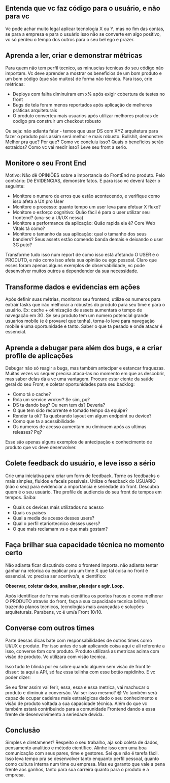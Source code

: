 <!--:::{
  "post_title": "Front End: Como obter um perfil profissional mais assertivo e científico",
  "post_description": "Falar que o Front End importa não quer dizer porcaria nenhuma. Vc precisa demonstrar isso científicamente, e nesse post eu vou falar sobre isso",
  "post_created_at": "Mon Aug 14 2023 15:57:19 GMT-0300 (Brasilia Standard Time)"
}:::-->

## Entenda que vc faz código para o usuário, e não para vc

Vc pode achar muito legal aplicar tecnologia X ou Y, mas no fim das contas, se para a empresa e para o usuário isso não se converte em algo positivo, vc só perdeu o tempo dos outros para o seu bel ego e prazer.

## Aprenda a ler, criar e demonstrar métricas

Para quem não tem perfil tecnico, as minuscias tecnicas do seu código não importam. Vc deve aprender a mostrar os beneficios de um bom produto e um bom código (que são muitos) de forma não tecnica. Para isso, crie métricas:

- Deploys com falha diminuiram em x% após exigir cobertura de testes no front
- Bugs de tela foram menos reportados após aplicação de melhores práticas arquiteturais
- O produto converteu mais usuarios após utilizar melhores praticas de codigo pra construir um checkout robusto

Ou seja: não adianta falar - temos que usar DS com XYZ arquitetura para fazer o produto pois assim será melhor e mais robusto. Bullshit, demonstre: Melhor pra que? Por que? Como vc concluiu isso? Quais o beneficios serão extraídos? Como vc vai medir isso? Leve seu front a serio.

## Monitore o seu Front End

Motivo: Não dê OPINIÕES sobre a importancia do FrontEnd no produto. Pelo contrário: Dê EVIDENCIAS, demonstre fatos. E para isso vc deverá fazer o seguinte:

- Monitore o numero de erros que estão acontecendo, e verifique como isso afeta a UX pro User
- Monitore o processo: quanto tempo um user leva para efetuar X fluxo? 
- Monitore o esforço cognitivo: Quão fácil é para o user utilizar seu frontend? (una-se a UI/UX nessa)
- Monitore a performance da aplicação: Quão rapida ela é? Core Web Vitals tá como?
- Monitore o tamanho da sua aplicação: qual o tamanho dos seus bandlers? Seus assets estão comendo banda demais e deixando o user 3G puto?

Transforme tudo isso num report de como isso está afetando O USER e o PRODUTO, e não como isso afeta sua opinião ou ego pessoal. Claro que esses foram apenas alguns exemplos de observabilidade, vc pode desenvolver muitos outros a dependender da sua necessidade.

## Transforme dados e evidencias em ações

Após definir suas métrias, monitorar seu frontend, utilize os numeros para extrair tasks que irão melhorar a robustes do produto para seu time  e para o usuário. Ex: cache + otimização de assets aumentará o tempo de navegação em 3G. Se seu produto tem um numero potencial grande usuarios mobile (e é provavel que tenha), torna-lo leve para navegação mobile é uma oportunidade e tanto. Saber o que ta pesado e onde atacar é essencial.

## Aprenda a debugar para além dos bugs, e a criar profile de aplicações

Debugar não só reagir a bugs, mas também antecipar e estancar fraquezas. Muitas vezes vc sequer precisa ataca-las no momento em que as descobrir, mas saber delas dá a vc uma vantagem. Procure estar ciente da saúde geral do seu Front, e coletar oportunidades para seu backlog:

- Como tá o cache?
- Rola um service wroker? Se sim, pq?
- DS ta dando bug? Ou nem tem ds? Deveria?
- O que tem sido recorrente e tomado tempo da equipe?
- Render ta ok? Ta quebrando layout em algum endpoint ou device?
- Como que ta a acessibilidade
- Os numeros de acesso aumentam ou diminuem após as ultimas releases? Pq?

Esse são apenas alguns exemplos de antecipação e conhecimento de produto que vc deve desenvolver.

## Colete feedback do usuário, e leve isso a sério

Crie uma iniciativa para criar um form de feedback. Torne os feedbacks o mais simples, fluidos e faceis possiveis. Utilize o feedback do USUARIO (não o seu) para evidenciar a importancia e seriedade do front. Descubra quem é o seu usuário. Tire profile de audiencia do seu front de tempos em tempos. Saiba:

- Quais os devices mais utilizados no acesso
- Quais os paises
- Qual a media de acesso desses users?
- Qual o perfil etario/tecnico desses users?
- O que mais reclamam vs o que mais gostam?

## Faça brilhar sua capacidade técnica no momento certo

Não adianta ficar discutindo como o frontend importa. não adianta tentar ganhar na retorica ou explicar pra um time X que tal coisa no front é essencial. vc precisa ser acertivo/a, e cientifico:

**Observar, coletar dados, analisar, planejar e agir. Loop.**

Após identificar de forma mais cientifica os pontos fracos e como melhorar O PRODUTO através do front, faça a sua capacidade tecnica brilhar, trazendo planos tecnicos, tecnologias mais avançadas e soluções arquiteturais. Parabens, vc é um/a Front 10/10.

## Converse com outros times

Parte dessas dicas bate com responsabilidades de outros times como UI/UX e produto. Por isso antes de sair aplicando coisa aqui e ali referente a isso, converse tbm com produto. Produto utilizará as metricas acima com visão de produto. Vc utilizara com visão tecnica.

Isso tudo te blinda por ex sobre quando alguem sem visão de front te disser: ta aqui a API, só faz essa telinha com esse botão rapidinho. E vc poder dizer:

Se eu fizer assim vai ferir, essa, essa e essa metrica, vai machucar o produto e diminuir a conversão. Vai ser isso mesmo? 😎 Vc também será capaz de ocupar cadeiras mais estratégicas dado o seu conhecimento e visão de produto voltada a sua capacidade técnica. Além do que vc também estará contribuindo para a comunidade Frontend dando a essa frente de desenvolvimento a seriedade devida.

## Conclusão

Simples e diretamenet? Respeito o seu trabalho, aja sob coleta de dados, pensamento analítico e método científico. Alinhe isso com uma boa comunicação com seus pares, time e gestores. Sei que não é tarefa fácil. Isso leva tempo pra se desenvolver tanto enquanto perfil pessoal, quanto como cultura interna num time ou empresa. Mas eu garanto que vale a pena frente aos ganhos, tanto para sua carreira quanto para o produto e a empresa.

